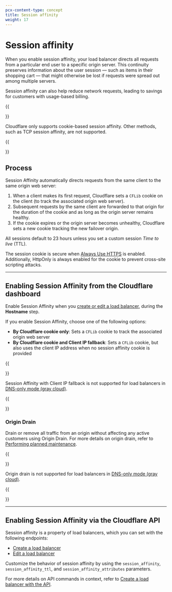 ```yaml
---
pcx-content-type: concept
title: Session affinity
weight: 17
---
```


# Session affinity

When you enable session affinity, your load balancer directs all requests from a particular end user to a specific origin server. This continuity preserves information about the user session — such as items in their shopping cart — that might otherwise be lost if requests were spread out among multiple servers.

Session affinity can also help reduce network requests, leading to savings for customers with usage-based billing.

{{<Aside type="warning' header='Important">}}

Cloudflare only supports cookie-based session affinity. Other methods, such as TCP session affinity, are not supported.

{{</Aside>}}

## Process

Session Affinity automatically directs requests from the same client to the same origin web server:

1.  When a client makes its first request, Cloudflare sets a `CFLib` cookie on the client (to track the associated origin web server).
2.  Subsequent requests by the same client are forwarded to that origin for the duration of the cookie and as long as the origin server remains healthy.
3.  If the cookie expires or the origin server becomes unhealthy, Cloudflare sets a new cookie tracking the new failover origin.

All sessions default to 23 hours unless you set a custom session *Time to live* (TTL).

The session cookie is secure when [Always Use HTTPS](/ssl/edge-certificates/additional-options/always-use-https) is enabled. Additionally, HttpOnly is always enabled for the cookie to prevent cross-site scripting attacks.

***

## Enabling Session Affinity from the Cloudflare dashboard

Enable Session Affinity when you [create  or edit a load balancer](/load-balancing/how-to/create-load-balancer/), during the **Hostname** step.

If you enable Session Affinity, choose one of the following options:

*   **By Cloudflare cookie only**: Sets a `CFLib` cookie to track the associated origin web server
*   **By Cloudflare cookie and Client IP fallback**: Sets a `CFLib` cookie, but also uses the client IP address when no session affinity cookie is provided

{{<Aside type="warning' header='Important">}}

Session Affinity with Client IP fallback is not supported for load balancers in [DNS-only mode (gray cloud)](/load-balancing/understand-basics/proxy-modes/).

{{</Aside>}}

### Origin Drain

Drain or remove all traffic from an origin without affecting any active customers using Origin Drain. For more details on origin drain, refer to [Performing planned maintenance](/load-balancing/additional-options/planned-maintenance/#gradual-rotation).

{{<Aside type="warning' header='Important">}}

Origin drain is not supported for load balancers in [DNS-only mode (gray cloud)](/load-balancing/understand-basics/proxy-modes/).

{{</Aside>}}

***

## Enabling Session Affinity via the Cloudflare API

Session affinity is a property of load balancers, which you can set with the following endpoints:

*   [Create a load balancer](https://api.cloudflare.com/#load-balancers-create-load-balancer)
*   [Edit a load balancer](https://api.cloudflare.com/#load-balancers-update-load-balancer)

Customize the behavior of session affinity by using the `session_affinity`, `session_affinity_ttl`, and `session_affinity_attributes` parameters.

For more details on API commands in context, refer to [Create a load balancer with the API](/load-balancing/how-to/create-load-balancer/).
